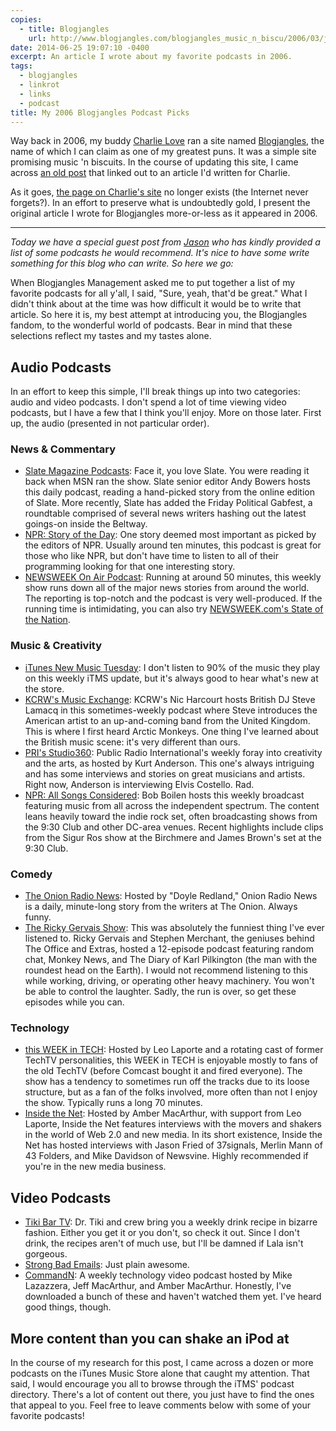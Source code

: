 ```yaml
---
copies:
  - title: Blogjangles
    url: http://www.blogjangles.com/blogjangles_music_n_biscu/2006/03/jasons_podcast_.html
date: 2014-06-25 19:07:10 -0400
excerpt: An article I wrote about my favorite podcasts in 2006.
tags:
  - blogjangles
  - linkrot
  - links
  - podcast
title: My 2006 Blogjangles Podcast Picks
---
```


Way back in 2006, my buddy [Charlie Love](http://about.me/clove) ran a site named [Blogjangles](http://blogjangles.com/), the name of which I can claim as one of my greatest puns. It was a simple site promising music 'n biscuits. In the course of updating this site, I came across [an old post](/blog/over-on-blogjangles/) that linked out to an article I'd written for Charlie.

As it goes, [the page on Charlie's site](http://www.blogjangles.com/blogjangles_music_n_biscu/2006/03/jasons_podcast_.html) no longer exists (the Internet never forgets?). In an effort to preserve what is undoubtedly gold, I present the original article I wrote for Blogjangles more-or-less as it appeared in 2006.

---

_Today we have a special guest post from [Jason](http://sixtwothree.org/) who has kindly provided a list of some podcasts he would recommend. It's nice to have some write something for this blog who can write. So here we go:_

When Blogjangles Management asked me to put together a list of my favorite podcasts for all y'all, I said, "Sure, yeah, that'd be great." What I didn't think about at the time was how difficult it would be to write that article. So here it is, my best attempt at introducing you, the Blogjangles fandom, to the wonderful world of podcasts. Bear in mind that these selections reflect my tastes and my tastes alone.

## Audio Podcasts

In an effort to keep this simple, I'll break things up into two categories: audio and video podcasts. I don't spend a lot of time viewing video podcasts, but I have a few that I think you'll enjoy. More on those later. First up, the audio (presented in not particular order).

### News & Commentary

- [Slate Magazine Podcasts](http://phobos.apple.com/WebObjects/MZStore.woa/wa/viewPodcast?id=75089978&s=143441): Face it, you love Slate. You were reading it back when MSN ran the show. Slate senior editor Andy Bowers hosts this daily podcast, reading a hand-picked story from the online edition of Slate. More recently, Slate has added the Friday Political Gabfest, a roundtable comprised of several news writers hashing out the latest goings-on inside the Beltway.
- [NPR: Story of the Day](http://phobos.apple.com/WebObjects/MZStore.woa/wa/viewPodcast?id=79684943&s=143441): One story deemed most important as picked by the editors of NPR. Usually around ten minutes, this podcast is great for those who like NPR, but don't have time to listen to all of their programming looking for that one interesting story.
- [NEWSWEEK On Air Podcast](http://phobos.apple.com/WebObjects/MZStore.woa/wa/viewPodcast?id=73329823&s=143441): Running at around 50 minutes, this weekly show runs down all of the major news stories from around the world. The reporting is top-notch and the podcast is very well-produced. If the running time is intimidating, you can also try [NEWSWEEK.com's State of the Nation](http://phobos.apple.com/WebObjects/MZStore.woa/wa/viewPodcast?id=88000805&s=143441).

### Music & Creativity

- [iTunes New Music Tuesday](http://phobos.apple.com/WebObjects/MZStore.woa/wa/viewPodcast?id=73663807&s=143441): I don't listen to 90% of the music they play on this weekly iTMS update, but it's always good to hear what's new at the store.
- [KCRW's Music Exchange](http://phobos.apple.com/WebObjects/MZStore.woa/wa/viewPodcast?id=73331690&s=143441): KCRW's Nic Harcourt hosts British DJ Steve Lamacq in this sometimes-weekly podcast where Steve introduces the American artist to an up-and-coming band from the United Kingdom. This is where I first heard Arctic Monkeys. One thing I've learned about the British music scene: it's very different than ours.
- [PRI's Studio360](http://phobos.apple.com/WebObjects/MZStore.woa/wa/viewPodcast?id=73799286&s=143441): Public Radio International's weekly foray into creativity and the arts, as hosted by Kurt Anderson. This one's always intriguing and has some interviews and stories on great musicians and artists. Right now, Anderson is interviewing Elvis Costello. Rad.
- [NPR: All Songs Considered](http://phobos.apple.com/WebObjects/MZStore.woa/wa/viewPodcast?id=79687345&s=143441): Bob Boilen hosts this weekly broadcast featuring music from all across the independent spectrum. The content leans heavily toward the indie rock set, often broadcasting shows from the 9:30 Club and other DC-area venues. Recent highlights include clips from the Sigur Ros show at the Birchmere and James Brown's set at the 9:30 Club.

### Comedy

- [The Onion Radio News](http://phobos.apple.com/WebObjects/MZStore.woa/wa/viewPodcast?id=117718066&s=143441): Hosted by "Doyle Redland," Onion Radio News is a daily, minute-long story from the writers at The Onion. Always funny.
- [The Ricky Gervais Show](http://phobos.apple.com/WebObjects/MZStore.woa/wa/viewPodcast?id=103726373&s=143441): This was absolutely the funniest thing I've ever listened to. Ricky Gervais and Stephen Merchant, the geniuses behind The Office and Extras, hosted a 12-episode podcast featuring random chat, Monkey News, and The Diary of Karl Pilkington (the man with the roundest head on the Earth). I would not recommend listening to this while working, driving, or operating other heavy machinery. You won't be able to control the laughter. Sadly, the run is over, so get these episodes while you can.

### Technology

- [this WEEK in TECH](http://phobos.apple.com/WebObjects/MZStore.woa/wa/viewPodcast?id=73329404&s=143441): Hosted by Leo Laporte and a rotating cast of former TechTV personalities, this WEEK in TECH is enjoyable mostly to fans of the old TechTV (before Comcast bought it and fired everyone). The show has a tendency to sometimes run off the tracks due to its loose structure, but as a fan of the folks involved, more often than not I enjoy the show. Typically runs a long 70 minutes.
- [Inside the Net](http://phobos.apple.com/WebObjects/MZStore.woa/wa/viewPodcast?id=101248932&s=143441): Hosted by Amber MacArthur, with support from Leo Laporte, Inside the Net features interviews with the movers and shakers in the world of Web 2.0 and new media. In its short existence, Inside the Net has hosted interviews with Jason Fried of 37signals, Merlin Mann of 43 Folders, and Mike Davidson of Newsvine. Highly recommended if you're in the new media business.

## Video Podcasts

- [Tiki Bar TV](http://phobos.apple.com/WebObjects/MZStore.woa/wa/viewPodcast?id=73330667&s=143441): Dr. Tiki and crew bring you a weekly drink recipe in bizarre fashion. Either you get it or you don't, so check it out. Since I don't drink, the recipes aren't of much use, but I'll be damned if Lala isn't gorgeous.
- [Strong Bad Emails](http://phobos.apple.com/WebObjects/MZStore.woa/wa/viewPodcast?id=122139371&s=143441): Just plain awesome.
- [CommandN](http://phobos.apple.com/WebObjects/MZStore.woa/wa/viewPodcast?id=115438397&s=143441): A weekly technology video podcast hosted by Mike Lazazzera, Jeff MacArthur, and Amber MacArthur. Honestly, I've downloaded a bunch of these and haven't watched them yet. I've heard good things, though.

## More content than you can shake an iPod at

In the course of my research for this post, I came across a dozen or more podcasts on the iTunes Music Store alone that caught my attention. That said, I would encourage you all to browse through the iTMS' podcast directory. There's a lot of content out there, you just have to find the ones that appeal to you. Feel free to leave comments below with some of your favorite podcasts!